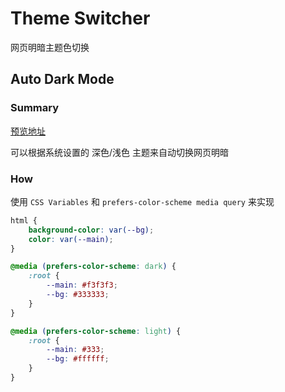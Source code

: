 # Theme Switcher
网页明暗主题色切换

## Auto Dark Mode

### Summary

[预览地址](https://yangqyangq.github.io/theme-switcher/auto-dark-mode/)

可以根据系统设置的 深色/浅色 主题来自动切换网页明暗

### How 
使用 `CSS Variables` 和 `prefers-color-scheme media query` 来实现

```css
html {
    background-color: var(--bg);
    color: var(--main);
}

@media (prefers-color-scheme: dark) {
    :root {
        --main: #f3f3f3;
        --bg: #333333;
    }
}

@media (prefers-color-scheme: light) {
    :root {
        --main: #333;
        --bg: #ffffff;
    }
}
```
